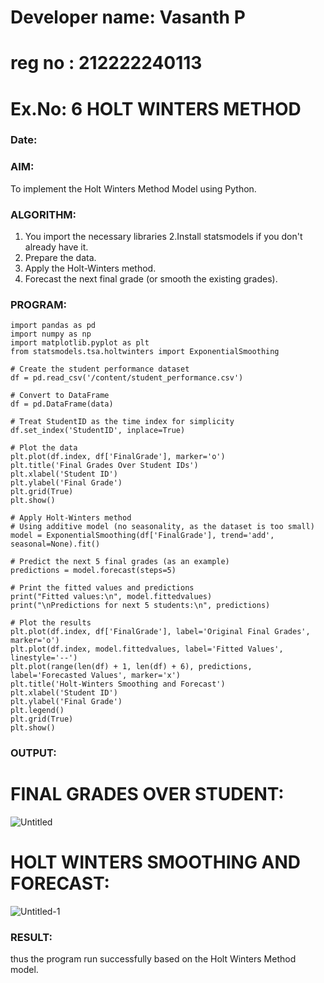 # Developer name: Vasanth P
# reg no : 212222240113
# Ex.No: 6  HOLT WINTERS METHOD
### Date: 



### AIM:
To implement the Holt Winters Method Model using Python.
### ALGORITHM:
1. You import the necessary libraries
2.Install statsmodels if you don't already have it.
3. Prepare the data.
4. Apply the Holt-Winters method.
5. Forecast the next final grade (or smooth the existing grades).

### PROGRAM:
```
import pandas as pd
import numpy as np
import matplotlib.pyplot as plt
from statsmodels.tsa.holtwinters import ExponentialSmoothing

# Create the student performance dataset
df = pd.read_csv('/content/student_performance.csv')

# Convert to DataFrame
df = pd.DataFrame(data)

# Treat StudentID as the time index for simplicity
df.set_index('StudentID', inplace=True)

# Plot the data
plt.plot(df.index, df['FinalGrade'], marker='o')
plt.title('Final Grades Over Student IDs')
plt.xlabel('Student ID')
plt.ylabel('Final Grade')
plt.grid(True)
plt.show()

# Apply Holt-Winters method
# Using additive model (no seasonality, as the dataset is too small)
model = ExponentialSmoothing(df['FinalGrade'], trend='add', seasonal=None).fit()

# Predict the next 5 final grades (as an example)
predictions = model.forecast(steps=5)

# Print the fitted values and predictions
print("Fitted values:\n", model.fittedvalues)
print("\nPredictions for next 5 students:\n", predictions)

# Plot the results
plt.plot(df.index, df['FinalGrade'], label='Original Final Grades', marker='o')
plt.plot(df.index, model.fittedvalues, label='Fitted Values', linestyle='--')
plt.plot(range(len(df) + 1, len(df) + 6), predictions, label='Forecasted Values', marker='x')
plt.title('Holt-Winters Smoothing and Forecast')
plt.xlabel('Student ID')
plt.ylabel('Final Grade')
plt.legend()
plt.grid(True)
plt.show()

```

### OUTPUT:
# FINAL GRADES OVER STUDENT:
![Untitled](https://github.com/user-attachments/assets/62b9e31f-d00e-4f34-a7ec-09cafb276785)

# HOLT WINTERS SMOOTHING AND FORECAST:
![Untitled-1](https://github.com/user-attachments/assets/b4f461ee-cd56-4d8e-ae9b-39b95bc143f2)




### RESULT:
thus the program run successfully based on the Holt Winters Method model.
